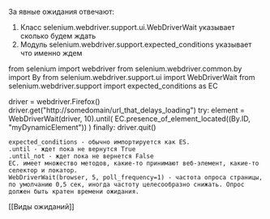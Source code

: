 
 За явные ожидания отвечают:
1. Класс 
   selenium.webdriver.support.ui.WebDriverWait
   указывает сколько будем ждать
2. Модуль 
   selenium.webdriver.support.expected_conditions
   указывает что именно ждем
   
   
from selenium import webdriver
from selenium.webdriver.common.by import By
from selenium.webdriver.support.ui import WebDriverWait
from selenium.webdriver.support import expected_conditions as EC

driver = webdriver.Firefox()
driver.get("http://somedomain/url_that_delays_loading")
try:
    element = WebDriverWait(driver, 10).until(
        EC.presence_of_element_located((By.ID, "myDynamicElement"))
    )
finally:
    driver.quit()
	
	
	
	expected_conditions - обычно импортируется как ES.
	.until - ждет пока не вернутся True  
	.until_not - ждет пока не вернется False
	EC. имеет множество методов, какие-то принимают веб-элемент, какие-то селектор и локатор.
	WebDriverWait(browser, 5, poll_frequency=1) - частота опроса страницы, по умолчанию 0,5 сек, иногда частоту целесообразно снижать. Опрос должен быть кратен времени ожидания.  
	
[[Виды ожиданий]]